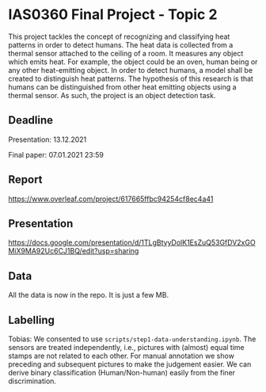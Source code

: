# IAS0360 Final Project - Topic 2
This project tackles the concept of recognizing and
classifying heat patterns in order to detect humans. The
heat data is collected from a thermal sensor attached to
the ceiling of a room. It measures any object which emits
heat. For example, the object could be an oven, human
being or any other heat-emitting object. In order to detect
humans, a model shall be created to distinguish heat
patterns. The hypothesis of this research is that humans
can be distinguished from other heat emitting objects
using a thermal sensor. As such, the project is an object
detection task.

## Deadline
Presentation: 13.12.2021
    
Final paper: 07.01.2021 23:59

## Report
https://www.overleaf.com/project/617665ffbc94254cf8ec4a41

## Presentation
https://docs.google.com/presentation/d/1TLgBtyyDolK1EsZuQ53GfDV2xGOMiX9MA92Uc6CJ1BQ/edit?usp=sharing

## Data
All the data is now in the repo. It is just a few MB.

## Labelling
Tobias: We consented to use `scripts/step1-data-understanding.ipynb`.
The sensors are treated independently, i.e., pictures with (almost) equal time stamps are not related to each other.
For manual annotation we show preceding and subsequent pictures to make the judgement easier.
We can derive binary classification (Human/Non-human) easily from the finer discrimination.

